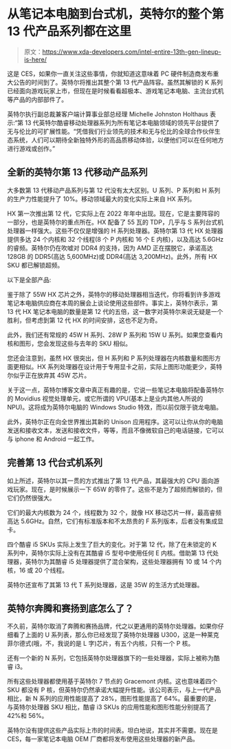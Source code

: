 # 从笔记本电脑到台式机，英特尔的整个第 13 代产品系列都在这里

> 原文：<https://www.xda-developers.com/intel-entire-13th-gen-lineup-is-here/>

这是 CES，如果你一直关注这些事情，你就知道这意味着 PC 硬件制造商发布重大公告的时间到了。英特尔将推出其整个第 13 代产品阵容。虽然其解锁的 K 系列已经面向游戏玩家上市，但现在是时候看看超极本、游戏笔记本电脑、主流台式机等产品的内部部件了。

英特尔执行副总裁兼客户端计算事业部总经理 Michelle Johnston Holthaus 表示:“第 13 代英特尔酷睿移动处理器系列为所有笔记本电脑领域的领先平台提供了无与伦比的可扩展性能。“凭借我们行业领先的技术和无与伦比的全球合作伙伴生态系统，人们可以期待全新独特外形的高品质移动体验，以便他们可以在任何地方进行游戏或创作。”

## 全新的英特尔第 13 代移动产品系列

大多数第 13 代移动产品系列与第 12 代没有太大区别。U 系列、P 系列和 H 系列的生产力性能提升了 10%。移动领域最大的变化实际上来自 HX 系列。

HX 第一次推出第 12 代，它实际上在 2022 年年中出现。现在，它是主要阵容的一部分，也是英特尔的重点所在。HX 配备了 55 瓦的 TDP，几乎与 S 系列台式机处理器一样强大。这些不仅仅是增强的 H 系列处理器。英特尔第 13 代 HX 处理器提供多达 24 个内核和 32 个线程(8 个 P 内核和 16 个 E 内核)，以及高达 5.6GHz 的睿频。英特尔仍在吹嘘对 DDR4 的支持，因为 AMD 正在摆脱它，承诺高达 128GB 的 DDR5(高达 5,600MHz)或 DDR4(高达 3,200MHz)。此外，所有 HX SKU 都已解锁超频。

以下是全部产品:

鉴于除了 55W HX 芯片之外，英特尔的移动处理器相当迭代，你将看到许多游戏笔记本电脑供应商在本周的展会上谈论使用这些部件。事实上，英特尔表示，第 13 代 HX 笔记本电脑的数量是第 12 代的五倍，这一数字对英特尔来说无疑是一个胜利，但考虑到第 12 代 HX 的时间安排，这也不足为奇。

此外，我们还有常规的 45W H 系列、28W P 系列和 15W U 系列。如果您查看内核和图形，您会发现这些与去年的 SKU 相似。

您还会注意到，虽然 HX 很突出，但 H 系列和 P 系列处理器在内核数量和图形方面更相似。HX 系列处理器在设计用于专用显卡之前，实际上图形功能更少，英特尔似乎正在放弃其 45W 芯片。

关于这一点，英特尔博客文章中真正有趣的是，它说一些笔记本电脑将配备英特尔的 Movidius 视觉处理单元，或它所谓的 VPU(基本上是业内其他人所说的 NPU)。这将成为英特尔电脑的 Windows Studio 特效，而以前仅限于骁龙电脑。

此外，英特尔正在向全世界推出其新的 Unison 应用程序。这可以让你从你的电脑发送和接收文本，发送和接收文件，等等，而且不像微软自己的电话链接，它可以与 iphone 和 Android 一起工作。

## 完善第 13 代台式机系列

如上所述，英特尔以其一贯的方式推出了第 13 代产品，其最强大的 CPU 面向游戏玩家。现在，是时候展示一下 65W 的零件了。这些不是为了超频而解锁的，但它们仍然很强大。

它们的最大内核数为 24 个，线程数为 32 个，就像 HX 移动芯片一样，最高睿频高达 5.6GHz。自然，它们有标准版本和不太昂贵的 F 系列版本，后者没有集成显卡。

四个酷睿 i5 SKUs 实际上发生了巨大的变化。对于第 12 代，除了在未锁定的 K 系列中，英特尔实际上没有在其酷睿 i5 型号中使用任何 E 内核。借助第 13 代处理器，英特尔为其酷睿 i5 处理器提供了混合架构，这些处理器拥有 10 或 14 个内核，16 或 20 个线程。

英特尔还宣布了其第 13 代 T 系列处理器，这是 35W 的生活方式处理器。

## 英特尔奔腾和赛扬到底怎么了？

不久前，英特尔取消了奔腾和赛扬品牌，代之以更通用的英特尔处理器。如果你仔细看了上面的 U 系列表，那么你已经发现了英特尔处理器 U300，这是一种莱克菲尔德式(哦，不，我说的是 L 字)芯片，有五个内核，只有一个 P 核。

还有一个新的 N 系列，它包括英特尔处理器旗下的一些处理器，实际上被称为酷睿 i3。

所有这些处理器都使用基于英特尔 7 节点的 Gracemont 内核。这也意味着四个 SKU 都没有 P 核，但英特尔仍然承诺大幅提升性能。该公司表示，与上一代产品相比，新 N 系列的应用性能提高了 28%，图形性能提高了 64%。最重要的是，与英特尔处理器 SKU 相比，酷睿 i3 SKUs 的应用性能和图形性能分别提高了 42%和 56%。

英特尔没有提供这些产品实际上市的时间表。坦白地说，其实并不需要。现在是 CES，每一家笔记本电脑 OEM 厂商都将发布使用这些处理器的新产品。